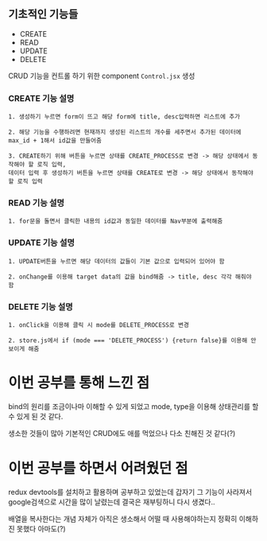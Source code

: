 ## 기초적인 기능들
- CREATE
- READ
- UPDATE
- DELETE

CRUD 기능을 컨트롤 하기 위한 component `Control.jsx` 생성

### CREATE 기능 설명
```
1. 생성하기 누르면 form이 뜨고 해당 form에 title, desc입력하면 리스트에 추가

2. 해당 기능을 수행하려면 현재까지 생성된 리스트의 개수를 세주면서 추가된 데이터에 max_id + 1해서 id값을 만들어줌

3. CREATE하기 위해 버튼을 누르면 상태를 CREATE_PROCESS로 변경 -> 해당 상태에서 동작해야 할 로직 입력,
데이터 입력 후 생성하기 버튼을 누르면 상태를 CREATE로 변경 -> 해당 상태에서 동작해야 할 로직 입력
```

### READ 기능 설명
```
1. for문을 돌면서 클릭한 내용의 id값과 동일한 데이터를 Nav부분에 출력해줌
```

### UPDATE 기능 설명
```
1. UPDATE버튼을 누르면 해당 데이터의 값들이 기본 값으로 입력되어 있어야 함

2. onChange를 이용해 target data의 값을 bind해줌 -> title, desc 각각 해줘야 함
```

### DELETE 기능 설명
```
1. onClick을 이용해 클릭 시 mode를 DELETE_PROCESS로 변경

2. store.js에서 if (mode === 'DELETE_PROCESS') {return false}를 이용해 안 보이게 해줌
```

# 이번 공부를 통해 느낀 점
bind의 원리를 조금이나마 이해할 수 있게 되었고 mode, type을 이용해 상태관리를 할 수 있게 된 것 같다.

생소한 것들이 많아 기본적인 CRUD에도 애를 먹었으나 다소 친해진 것 같다(?)

# 이번 공부를 하면서 어려웠던 점
redux devtools를 설치하고 활용하며 공부하고 있었는데 갑자기 그 기능이 사라져서 google검색으로 시간을 많이 날렸는데 결국은 재부팅하니 다시 생겼다..

배열을 복사한다는 개념 자체가 아직은 생소해서 어떨 때 사용해야하는지 정확히 이해하진 못했다 아마도(?)